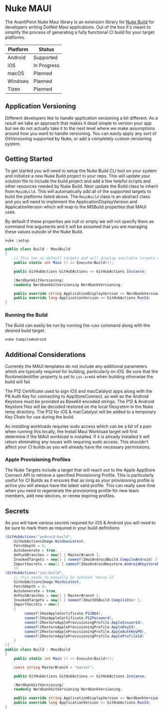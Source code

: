# Nuke MAUI

The AvantiPoint Nuke Maui library is an extension library for [Nuke Build](https://www.nuke.build/) for developers writing DotNet Maui applications. Out of the box it's meant to simplify the process of generating a fully functional CI build for your target platforms.

| Platform | Status |
| -------- | ------ |
| Android | Supported |
| iOS | In Progress |
| macOS | Planned |
| Windows | Planned |
| Tizen | Planned |

## Application Versioning

Different developers like to handle application versioning a bit different. As a result we take an approach that makes it dead simple to version your app but we do not actually take it to the next level where we make assumptions around how you want to handle versioning. You can easily apply any sort of GitVersioning supported by Nuke, or add a completely custom versioning system.

## Getting Started

To get started you will need to setup the Nuke Build CLI tool on your system and initialize a new Nuke Build project in your repo. This will update your solution file to include the build project and add a few helpful scripts and other resources needed by Nuke Build. Next update the Build class to inherit from `MauiBuild`. This will automatically add all of the supported targets to build the platforms listed above. The `MauiBuild` class is an abstract class and you will need to implement the ApplicationDisplayVersion and ApplicationVersion which will map to the MSBuild properties that MAUI uses.

By default if these properties are null or empty we will not specify them as command line arguments and it will be assumed that you are managing these values outside of the Nuke Build.

```bash
nuke :setup
```

```cs
public class Build : MauiBuild
{
    // This has no default targets and will display available targets when you run `nuke`
    public static int Main () => Execute<Build>();

    public GitHubActions GitHubActions => GitHubActions.Instance;

    [NerdbankGitVersioning]
    readonly NerdbankGitVersioning NerdbankVersioning;

    public override string ApplicationDisplayVersion => NerdbankVersioning.NuGetPackageVersion;
    public override long ApplicationVersion => GitHubActions.RunId;
}
```

### Running the Build

The Build can easily be run by running the `nuke` command along with the desired build target.

```bash
nuke CompileAndroid
```

## Additional Considerations

Currently the MAUI templates do not include any additional parameters which are typically required for building, particularly on iOS. Be sure that the RuntimeIdentifier property is set to `ios-arm64` when building otherwise the build will fail.

The P12 Certificate used to sign iOS and macCatalyst apps along with the P8 Auth Key for connecting to AppStoreConnect, as well as the Android Keystore must be provided as Base64 encoded strings. The P12 & Android Keystore files will be decoded restored on the local filesystem in the Nuke temp directory. The P12 for iOS & macCatalyst will be added to a temporary Key Chain for use during the build.

As installing workloads requires sudo access which can be a bit of a pain when running this locally, the Install Maui Workload target will first determine if the MAUI workload is installed. If it is already installed it will return eliminating any issues with requiring sudo access. This shouldn't affect your CI builds as you will already have the necessary permissions.

### Apple Provisioning Profiles

The Nuke Targets include a target that will reach out to the Apple AppStore Connect API to retrieve a specified Provisioning Profile. This is particularly useful for CI Builds as it ensures that as long as your provisioning profile is active you will always have the latest valid profile. This can really save time when you need to regenerate the provisioning profile for new team members, add new devices, or renew expiring profiles.

## Secrets

As you will have various secrets required for iOS & Android you will need to be sure to mark them as required in your build definitions

```cs
[GitHubActions("android-build",
    GitHubActionsImage.WindowsLatest,
    FetchDepth = 0,
    AutoGenerate = true,
    OnPushBranches = new[] { MasterBranch },
    InvokedTargets = new[] { nameof(IHazAndroidBuild.CompileAndroid) },
    ImportSecrets = new[] { nameof(IHazAndroidKeystore.AndroidKeystoreName), nameof(IHazAndroidKeystore.AndroidKeystoreB64), nameof(IHazAndroidKeystore.AndroidKeystorePassword) }
    )]
[GitHubActions("ios-build",
    // this needs to manually be updated 'macos-12`
    GitHubActionsImage.MacOsLatest,
    FetchDepth = 0,
    AutoGenerate = true,
    OnPushBranches = new[] { MasterBranch },
    InvokedTargets = new[] { nameof(IHazIOSBuild.CompileIos) },
    ImportSecrets = new[]
    {
         nameof(IHazAppleCertificate.P12B64),
         nameof(IHazAppleCertificate.P12Password),
         nameof(IRestoreAppleProvisioningProfile.AppleIssuerId),
         nameof(IRestoreAppleProvisioningProfile.AppleKeyId),
         nameof(IRestoreAppleProvisioningProfile.AppleAuthKeyP8),
         nameof(IRestoreAppleProvisioningProfile.AppleProfileId)
    }
)]
public class Build : MauiBuild
{
    public static int Main () => Execute<Build>();

    const string MasterBranch = "master";

    public GitHubActions GitHubActions => GitHubActions.Instance;

    [NerdbankGitVersioning]
    readonly NerdbankGitVersioning NerdbankVersioning;

    public override string ApplicationDisplayVersion => NerdbankVersioning.NuGetPackageVersion;
    public override long ApplicationVersion => GitHubActions.RunId;
}

